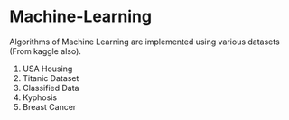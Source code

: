 # Machine-Learning

Algorithms of Machine Learning are implemented using various datasets (From kaggle also).
1. USA Housing
2. Titanic Dataset
3. Classified Data
4. Kyphosis
5. Breast Cancer
